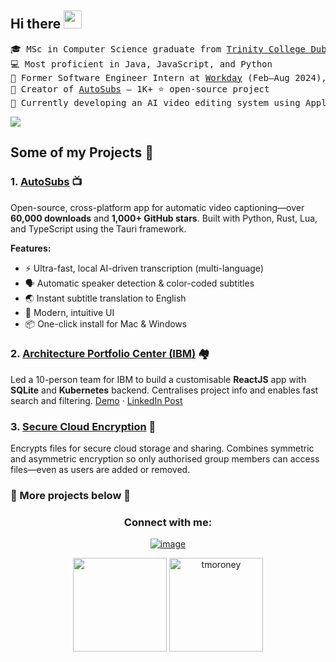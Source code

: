 ## Hi there <img src="https://github.com/TheDudeThatCode/TheDudeThatCode/blob/master/Assets/Hi.gif" width="29px">
<!--<a href="https://www.linkedin.com/in/tom-moroney1/" target="blank"><img align="center" src="https://cdn.jsdelivr.net/npm/simple-icons@3.0.1/icons/linkedin.svg" alt="apoorvtyagi" height="20" width="20" /></a> -->

<!-- Brief Description -->
<pre>
🎓 MSc in Computer Science graduate from <a href="https://www.tcd.ie/">Trinity College Dublin</a>
💻 Most proficient in Java, JavaScript, and Python
🏢 Former Software Engineer Intern at <a href="https://www.workday.com/">Workday</a> (Feb–Aug 2024), returning Sep 2025
🌟 Creator of <a href="https://github.com/tmoroney/auto-subs">AutoSubs</a> — 1K+ ⭐ open-source project
🤖 Currently developing an AI video editing system using Apple's MLX framework
</pre>

<!-- Statistics -->
![](https://github-readme-tech-stack.vercel.app/api/cards?title=My%20Skills&align=center&titleAlign=center&fontSize=25&lineHeight=20&lineCount=3&theme=github_dark&width=450&bg=%230e1114&badge=%2312161a&border=%232da7c7&titleColor=%2321c0d1&line1=OpenJDK,Java,auto;python,python,auto;javascript,javascript,auto;rust,rust,auto;&line2=html5,html,auto;react,react,auto;csharp,csharp,auto;lua,lua,auto;&line3=mysql,sql,auto;dotnet,dotnet;Cplusplus,Cplus,auto;)
  
## Some of my Projects 🎨
### 1. [AutoSubs](https://github.com/tmoroney/auto-subs) 📺
Open-source, cross-platform app for automatic video captioning—over **60,000 downloads** and **1,000+ GitHub stars**. Built with Python, Rust, Lua, and TypeScript using the Tauri framework.

**Features:**
- ⚡ Ultra-fast, local AI-driven transcription (multi-language)
- 🗣️ Automatic speaker detection & color-coded subtitles
- 🌏 Instant subtitle translation to English
- 🎨 Modern, intuitive UI
- 📦 One-click install for Mac & Windows
### 2. [Architecture Portfolio Center (IBM)](https://github.com/tcd-ibm/architecture-center-input-form) 🏘️
Led a 10-person team for IBM to build a customisable **ReactJS** app with **SQLite** and **Kubernetes** backend. Centralises project info and enables fast search and filtering. [Demo](https://youtu.be/69_Lp5XvD0Y) · [LinkedIn Post](https://www.linkedin.com/posts/tom-moroney1_sweng-redhatopenshift-ibm-activity-7064757735942148096-tgtH?utm_source=share&utm_medium=member_desktop)
### 3. [Secure Cloud Encryption](https://github.com/tmoroney/Secure-Cloud-Encryption) 🔐
Encrypts files for secure cloud storage and sharing. Combines symmetric and asymmetric encryption so only authorised group members can access files—even as users are added or removed.

### 🔽 More projects below 🔽

<!-- Contact me -->
<div align="center">
  <h3>Connect with me:</h3>

  [![image](https://img.shields.io/badge/LinkedIn-0077B5?style=for-the-badge&logo=linkedin&logoColor=white)](https://www.linkedin.com/in/tom-moroney1/)
 
</div>

<p align="center">
<img height= "150" src="https://github-readme-stats.vercel.app/api?username=tmoroney&show_icons=true&title_color=ffc857&icon_color=8ac926&text_color=daf7dc&bg_color=151515" />
<img height= "150" src="https://github-readme-streak-stats.herokuapp.com/?user=tmoroney&theme=algolia" alt="tmoroney"  />
</p>
